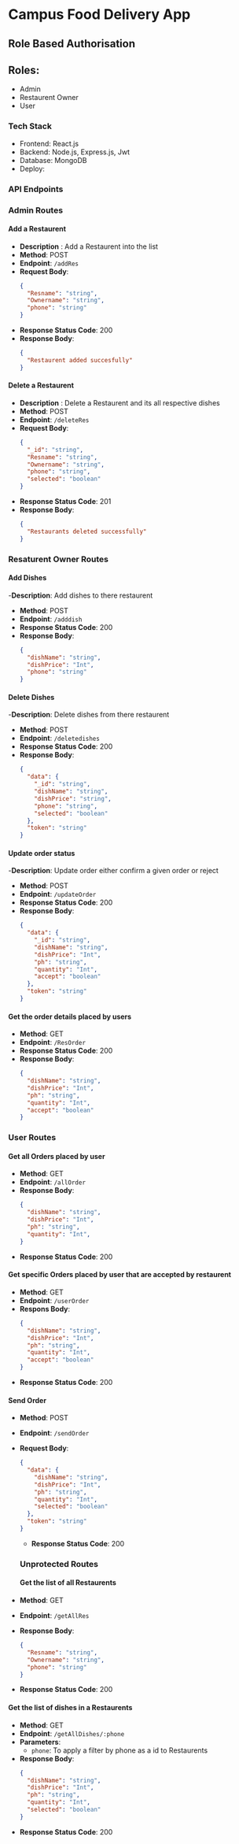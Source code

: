 # Campus Food Delivery App

## Role Based Authorisation
## Roles:
   - Admin 
   - Restaurent Owner
   - User

### Tech Stack

- Frontend: React.js
- Backend: Node.js, Express.js, Jwt
- Database: MongoDB
- Deploy: 

### API Endpoints
    
### Admin Routes

#### Add a Restaurent

- **Description** : Add a Restaurent into the list
- **Method**: POST
- **Endpoint**: `/addRes`
- **Request Body**:
  ```json
  {
    "Resname": "string",
    "Ownername": "string",
    "phone": "string"
  }
  ```
- **Response Status Code**: 200
- **Response Body**:
  ```json
  {
    "Restaurent added succesfully"
  }
  ```

#### Delete a Restaurent

- **Description** : Delete a Restaurent and its all respective dishes
- **Method**: POST
- **Endpoint**: `/deleteRes`
- **Request Body**:
  ```json
  {
    "_id": "string",
    "Resname": "string",
    "Ownername": "string",
    "phone": "string",
    "selected": "boolean"
  }
  ```
- **Response Status Code**: 201
- **Response Body**:
  ```json
  {
    "Restaurants deleted successfully"
  }
  ```

### Resaturent Owner Routes

#### Add Dishes

-**Description**: Add dishes to there restaurent

- **Method**: POST
- **Endpoint**: `/adddish`
- **Response Status Code**: 200
- **Response Body**:
  ```json
  {
    "dishName": "string",
    "dishPrice": "Int",
    "phone": "string"
  }
  ```

#### Delete Dishes

-**Description**: Delete dishes from there restaurent

- **Method**: POST
- **Endpoint**: `/deletedishes`
- **Response Status Code**: 200
- **Response Body**:
  ```json
  {
    "data": {
      "_id": "string",
      "dishName": "string",
      "dishPrice": "string",
      "phone": "string",
      "selected": "boolean"
    },
    "token": "string"
  }
  ```

#### Update order status

-**Description**: Update order either confirm a given order or reject

- **Method**: POST
- **Endpoint**: `/updateOrder`
- **Response Status Code**: 200
- **Response Body**:
  ```json
  {
    "data": {
      "_id": "string",
      "dishName": "string",
      "dishPrice": "Int",
      "ph": "string",
      "quantity": "Int",
      "accept": "boolean"
    },
    "token": "string"
  }
  ```

#### Get the order details placed by users

- **Method**: GET
- **Endpoint**: `/ResOrder`
- **Response Status Code**: 200
- **Response Body**:
  ```json
  {
    "dishName": "string",
    "dishPrice": "Int",
    "ph": "string",
    "quantity": "Int",
    "accept": "boolean"
  }
  ```

### User Routes

#### Get all Orders placed by user

- **Method**: GET
- **Endpoint**: `/allOrder`
- **Response Body**:
  ```json
  {
    "dishName": "string",
    "dishPrice": "Int",
    "ph": "string",
    "quantity": "Int",
  }
  ```
- **Response Status Code**: 200 

#### Get specific Orders placed by user that are accepted by restaurent

- **Method**: GET
- **Endpoint**: `/userOrder`
- **Respons Body**:
  ```json
  {
    "dishName": "string",
    "dishPrice": "Int",
    "ph": "string",
    "quantity": "Int",
    "accept": "boolean"
  }
  ```
- **Response Status Code**: 200 

#### Send Order 

- **Method**: POST
- **Endpoint**: `/sendOrder`
- **Request Body**:
  ```json
  {
    "data": {
      "dishName": "string",
      "dishPrice": "Int",
      "ph": "string",
      "quantity": "Int",
      "selected": "boolean"
    },
    "token": "string"
  }
  ```
  - **Response Status Code**: 200

  ### Unprotected Routes

  #### Get the list of all Restaurents 

- **Method**: GET
- **Endpoint**: `/getAllRes`
- **Response Body**:
  ```json
  {
    "Resname": "string",
    "Ownername": "string",
    "phone": "string"
  }
  ```
- **Response Status Code**: 200 

#### Get the list of dishes in a Restaurents 

- **Method**: GET
- **Endpoint**: `/getAllDishes/:phone`
- **Parameters**:
  - `phone`: To apply a filter by phone as a id to Restaurents
- **Response Body**:
  ```json
  {
    "dishName": "string",
    "dishPrice": "Int",
    "ph": "string",
    "quantity": "Int",
    "selected": "boolean"
  }
  ```
- **Response Status Code**: 200 